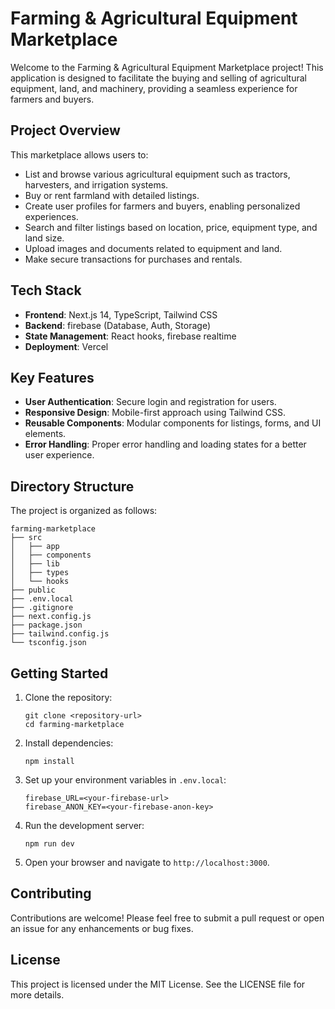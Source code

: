 # Farming & Agricultural Equipment Marketplace

Welcome to the Farming & Agricultural Equipment Marketplace project! This application is designed to facilitate the buying and selling of agricultural equipment, land, and machinery, providing a seamless experience for farmers and buyers.

## Project Overview

This marketplace allows users to:
- List and browse various agricultural equipment such as tractors, harvesters, and irrigation systems.
- Buy or rent farmland with detailed listings.
- Create user profiles for farmers and buyers, enabling personalized experiences.
- Search and filter listings based on location, price, equipment type, and land size.
- Upload images and documents related to equipment and land.
- Make secure transactions for purchases and rentals.

## Tech Stack

- **Frontend**: Next.js 14, TypeScript, Tailwind CSS
- **Backend**: firebase (Database, Auth, Storage)
- **State Management**: React hooks, firebase realtime
- **Deployment**: Vercel

## Key Features

- **User Authentication**: Secure login and registration for users.
- **Responsive Design**: Mobile-first approach using Tailwind CSS.
- **Reusable Components**: Modular components for listings, forms, and UI elements.
- **Error Handling**: Proper error handling and loading states for a better user experience.

## Directory Structure

The project is organized as follows:

```
farming-marketplace
├── src
│   ├── app
│   ├── components
│   ├── lib
│   ├── types
│   └── hooks
├── public
├── .env.local
├── .gitignore
├── next.config.js
├── package.json
├── tailwind.config.js
└── tsconfig.json
```

## Getting Started

1. Clone the repository:
   ```
   git clone <repository-url>
   cd farming-marketplace
   ```

2. Install dependencies:
   ```
   npm install
   ```

3. Set up your environment variables in `.env.local`:
   ```
   firebase_URL=<your-firebase-url>
   firebase_ANON_KEY=<your-firebase-anon-key>
   ```

4. Run the development server:
   ```
   npm run dev
   ```

5. Open your browser and navigate to `http://localhost:3000`.

## Contributing

Contributions are welcome! Please feel free to submit a pull request or open an issue for any enhancements or bug fixes.

## License

This project is licensed under the MIT License. See the LICENSE file for more details.